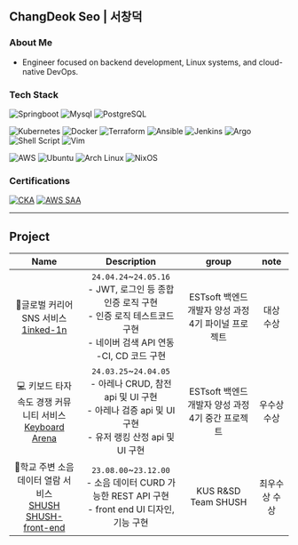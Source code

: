 ## ChangDeok Seo | 서창덕
### About Me
- Engineer focused on backend development, Linux systems, and cloud-native DevOps.
### Tech Stack
![Springboot](https://img.shields.io/badge/Springboot-6DB33F.svg?&style=flat&logo=springboot&logoColor=FFFFFF)
![Mysql](https://img.shields.io/badge/MySQL-4479A1.svg?&style=flat&logo=mysql&logoColor=FFFFFF)
![PostgreSQL](https://img.shields.io/badge/PostgreSQL-4169E1.svg?&style=flat&logo=postgresql&logoColor=FFFFFF)

![Kubernetes](https://img.shields.io/badge/Kubernetes-326CE5.svg?&style=flat&logo=kubernetes&logoColor=FFFFFF)
![Docker](https://img.shields.io/badge/Docker-2496ED.svg?&style=flat&logo=docker&logoColor=FFFFFF)
![Terraform](https://img.shields.io/badge/Terraform-844FBA.svg?&style=flat&logo=terraform&logoColor=FFFFFF)
![Ansible](https://img.shields.io/badge/Ansible-EE0000.svg?&style=flat&logo=ansible&logoColor=FFFFFF)
![Jenkins](https://img.shields.io/badge/Jenkins-D24939.svg?&style=flat&logo=jenkins&logoColor=FFFFFF)
![Argo](https://img.shields.io/badge/Argo-EF7B4D.svg?&style=flat&logo=argo&logoColor=FFFFFF)
![Shell Script](https://img.shields.io/badge/Shell_Script-black.svg?&style=flat&logo=gnubash&logoColor=FFFFFF)
![Vim](https://img.shields.io/badge/Vim-019733.svg?&style=flat&logo=vim&logoColor=FFFFFF)

![AWS](https://img.shields.io/badge/AWS-FF9900.svg?&style=flat&logo=amazonaws&logoColor=FFFFFF)
![Ubuntu](https://img.shields.io/badge/Ubuntu-E95420.svg?&style=flat&logo=ubuntu&logoColor=FFFFFF)
![Arch Linux](https://img.shields.io/badge/Arch_Linux-1793D1.svg?&style=flat&logo=archlinux&logoColor=FFFFFF)
![NixOS](https://img.shields.io/badge/NixOS-5277C3.svg?&style=flat&logo=nixos&logoColor=FFFFFF)



### Certifications
[![CKA](https://img.shields.io/badge/CNCF/LF-Certified_Kubernetes_Administrator-326CE5?style=flat&logo=kubernetes&logoColor=white)](https://www.credly.com/badges/9d578a59-310f-4147-8ad7-73158f26b2d2/public_url)
[![AWS SAA](https://img.shields.io/badge/AWS-Certified_Solutions_Architect_Associate-FF9900?style=flat)](https://www.credly.com/badges/63e46854-1f27-4156-8927-eaabe084bc71/public_url)

---
## Project
|Name|Description|group|note|
|:---:|:---:|:---:|:---:|
|📧글로벌 커리어 SNS 서비스 <br> [1inked-1n](https://github.com/Garodden/1inked-1n)|`24.04.24`~`24.05.16` <br> - JWT, 로그인 등 종합 인증 로직 구현 <br> - 인증 로직 테스트코드 구현 <br> - 네이버 검색 API 연동 <br> -CI, CD 코드 구현 |ESTsoft 백엔드 개발자 양성 과정 4기 파이널 프로젝트|대상 수상|
|💻 키보드 타자 속도 경쟁 커뮤니티 서비스 <br> [Keyboard Arena](https://github.com/Garodden/keyboard-arena)|`24.03.25`~`24.04.05` <br> - 아레나 CRUD, 참전 api 및 UI 구현 <br> - 아레나 검증 api 및 UI 구현 <br> - 유저 랭킹 산정 api 및 UI 구현 |ESTsoft 백엔드 개발자 양성 과정 4기 중간 프로젝트|우수상 수상|
|📢학교 주변 소음 데이터 열람 서비스 <br> [SHUSH](https://github.com/Garodden/SHUSH_project) <br> [SHUSH-front-end](https://github.com/Garodden/SHUSH_frontend)|`23.08.00`~`23.12.00` <br> - 소음 데이터 CURD 가능한 REST API 구현 <br> - front end UI 디자인, 기능 구현 |KUS R&SD Team SHUSH|최우수상 수상|
